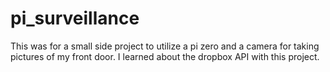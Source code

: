 # pi_surveillance

This was for a small side project to utilize a pi zero and a camera for taking pictures of my front door. I learned about the dropbox API with this project. 
